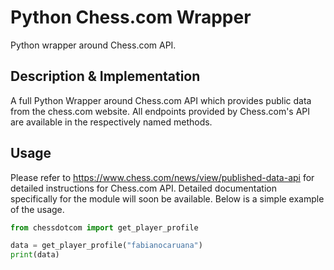 # Python Chess.com Wrapper
Python wrapper around Chess.com API.
## Description & Implementation
A full Python Wrapper around Chess.com API which provides public data from the chess.com website. All endpoints provided by Chess.com's API are available in the respectively named methods. 
## Usage
Please refer to https://www.chess.com/news/view/published-data-api for detailed instructions for Chess.com API. Detailed documentation specifically for the module will soon be available. Below is a simple example of the usage.
``` python
from chessdotcom import get_player_profile

data = get_player_profile("fabianocaruana")
print(data)
```

